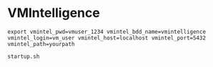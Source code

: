 # VMIntelligence

```export vmintel_pwd=vmuser_1234 vmintel_bdd_name=vmintelligence vmintel_login=vm_user vmintel_host=localhost vmintel_port=5432 vmintel_path=yourpath ```


```startup.sh```

